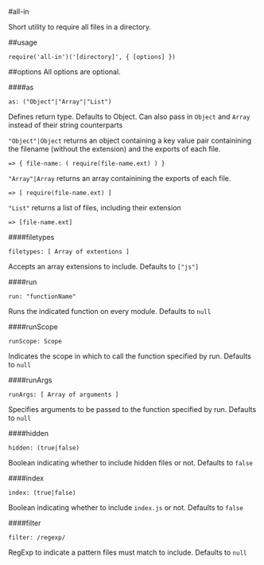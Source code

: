 #all-in

Short utility to require all files in a directory.  

##usage
```
require('all-in')('[directory]', { [options] })
````

##options
All options are optional.

####as
```
as: ("Object"|"Array"|"List")
```
Defines return type. Defaults to Object. Can also pass in `Object` and `Array` instead of their string counterparts

`"Object"|Object` returns an object containing a key value pair containining the filename (without the extension) and the exports of each file. 

`=> { file-name: ( require(file-name.ext) ) }` 

`"Array"|Array` returns an array containining the exports of each file. 

`=> [ require(file-name.ext) ]`

`"List"` returns a list of files, including their extension

`=> [file-name.ext]`

####filetypes
```
filetypes: [ Array of extentions ]
```
Accepts an array extensions to include.  Defaults to `["js"]`

####run
```
run: "functionName"
```
Runs the indicated function on every module. Defaults to `null`

####runScope
```
runScope: Scope
```
Indicates the scope in which to call the function specified by run.  Defaults to `null`

####runArgs
```
runArgs: [ Array of arguments ]
```
Specifies arguments to be passed to the function specified by run. Defaults to `null`

####hidden
```
hidden: (true|false)
```
Boolean indicating whether to include hidden files or not.  Defaults to `false`

####index
```
index: (true|false)
```
Boolean indicating whether to include `index.js` or not. Defaults to `false`

####filter
```
filter: /regexp/
```
RegExp to indicate a pattern files must match to include.  Defaults to `null`
